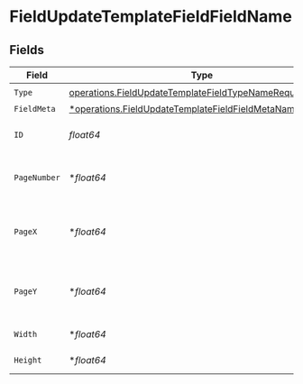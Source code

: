 # FieldUpdateTemplateFieldFieldName


## Fields

| Field                                                                                                                               | Type                                                                                                                                | Required                                                                                                                            | Description                                                                                                                         |
| ----------------------------------------------------------------------------------------------------------------------------------- | ----------------------------------------------------------------------------------------------------------------------------------- | ----------------------------------------------------------------------------------------------------------------------------------- | ----------------------------------------------------------------------------------------------------------------------------------- |
| `Type`                                                                                                                              | [operations.FieldUpdateTemplateFieldTypeNameRequest1](../../models/operations/fieldupdatetemplatefieldtypenamerequest1.md)          | :heavy_check_mark:                                                                                                                  | N/A                                                                                                                                 |
| `FieldMeta`                                                                                                                         | [*operations.FieldUpdateTemplateFieldFieldMetaNameRequest](../../models/operations/fieldupdatetemplatefieldfieldmetanamerequest.md) | :heavy_minus_sign:                                                                                                                  | N/A                                                                                                                                 |
| `ID`                                                                                                                                | *float64*                                                                                                                           | :heavy_check_mark:                                                                                                                  | The ID of the field to update.                                                                                                      |
| `PageNumber`                                                                                                                        | **float64*                                                                                                                          | :heavy_minus_sign:                                                                                                                  | The page number the field will be on.                                                                                               |
| `PageX`                                                                                                                             | **float64*                                                                                                                          | :heavy_minus_sign:                                                                                                                  | The X coordinate of where the field will be placed.                                                                                 |
| `PageY`                                                                                                                             | **float64*                                                                                                                          | :heavy_minus_sign:                                                                                                                  | The Y coordinate of where the field will be placed.                                                                                 |
| `Width`                                                                                                                             | **float64*                                                                                                                          | :heavy_minus_sign:                                                                                                                  | The width of the field.                                                                                                             |
| `Height`                                                                                                                            | **float64*                                                                                                                          | :heavy_minus_sign:                                                                                                                  | The height of the field.                                                                                                            |